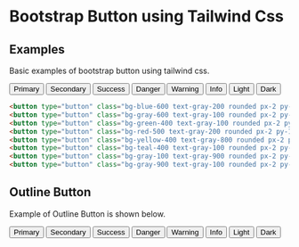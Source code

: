 # Bootstrap Button using Tailwind Css

## Examples
Basic examples of bootstrap button using tailwind css.

<button type="button" class="bg-blue-600 text-gray-200 rounded px-2 py-1">Primary</Button>
<button type="button" class="bg-gray-600 text-gray-100 rounded px-2 py-1">Secondary</Button>
<button type="button" class="bg-green-400 text-gray-100 rounded px-2 py-1">Success</Button>
<button type="button" class="bg-red-500 text-gray-200 rounded px-2 py-1">Danger</Button>
<button type="button" class="bg-yellow-400 text-gray-800 rounded px-2 py-1">Warning</Button>
<button type="button" class="bg-teal-400 text-gray-100 rounded px-2 py-1">Info</Button>
<button type="button" class="bg-gray-100 text-gray-900 rounded px-2 py-1">Light</Button>
<button type="button" class="bg-gray-900 text-gray-100 rounded px-2 py-1">Dark</Button>

```html
<button type="button" class="bg-blue-600 text-gray-200 rounded px-2 py-1">Primary</Button>
<button type="button" class="bg-gray-600 text-gray-100 rounded px-2 py-1">Secondary</Button>
<button type="button" class="bg-green-400 text-gray-100 rounded px-2 py-1">Success</Button>
<button type="button" class="bg-red-500 text-gray-200 rounded px-2 py-1">Danger</Button>
<button type="button" class="bg-yellow-400 text-gray-800 rounded px-2 py-1">Warning</Button>
<button type="button" class="bg-teal-400 text-gray-100 rounded px-2 py-1">Info</Button>
<button type="button" class="bg-gray-100 text-gray-900 rounded px-2 py-1">Light</Button>
<button type="button" class="bg-gray-900 text-gray-100 rounded px-2 py-1">Dark</Button>
```

## Outline Button
Example of Outline Button is shown below. 

<button type="button" class="border border-blue-600 text-blue-600 hover:bg-blue-600 hover:text-gray-200 rounded px-2 py-1">Primary</Button>
<button type="button" class="border border-gray-600 text-gray-600 hover:bg-gray-600 hover:text-gray-100 rounded px-2 py-1">Secondary</Button>
<button type="button" class="border border-green-400 text-green-400 hover:bg-green-400 hover:text-gray-100 rounded px-2 py-1">Success</Button>
<button type="button" class="border border-red-500 text-red-500 hover:bg-red-500 hover:text-gray-200 rounded px-2 py-1">Danger</Button>
<button type="button" class="border border-yellow-400 text-yellow-400 hover:bg-yellow-400 hover:text-gray-800 rounded px-2 py-1">Warning</Button>
<button type="button" class="border border-teal-400 text-teal-400 hover:bg-teal-400 hover:text-gray-100 rounded px-2 py-1">Info</Button>
<button type="button" class="border border-gray-100 text-gray-100 hover:bg-gray-100 hover:text-gray-900 rounded px-2 py-1">Light</Button>
<button type="button" class="border border-gray-900 text-gray-900 hover:bg-gray-900 hover:text-gray-100 rounded px-2 py-1">Dark</Button>

